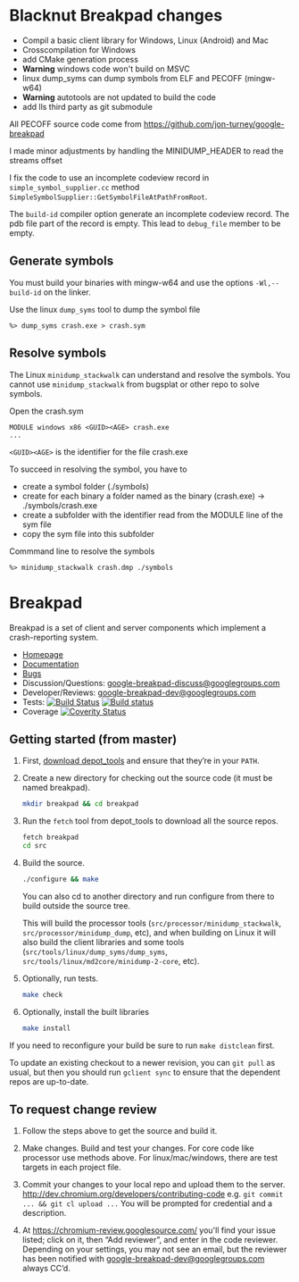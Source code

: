 # Blacknut Breakpad changes
* Compil a basic client library for Windows, Linux (Android) and Mac
* Crosscompilation for Windows
* add CMake generation process
* **Warning** windows code won't build on MSVC
* linux dump_syms can dump symbols from ELF and PECOFF (mingw-w64)
* **Warning** autotools are not updated to build the code
* add lls third party as git submodule

All PECOFF source code come from https://github.com/jon-turney/google-breakpad

I made minor adjustments by handling the MINIDUMP_HEADER to read the streams offset

I fix the code to use an incomplete codeview record in `simple_symbol_supplier.cc` method `SimpleSymbolSupplier::GetSymbolFileAtPathFromRoot`.

The `build-id` compiler option generate an incomplete codeview record. The pdb file part of the record is empty. This lead to `debug_file` member to be empty. 

## Generate symbols
You must build your binaries with mingw-w64 and use the options `-Wl,--build-id` on the linker.

Use the linux `dump_syms` tool to dump the symbol file

    %> dump_syms crash.exe > crash.sym


## Resolve symbols
The Linux `minidump_stackwalk` can understand and resolve the symbols. You cannot use `minidump_stackwalk` from bugsplat or other repo to solve symbols.

Open the crash.sym

    MODULE windows x86 <GUID><AGE> crash.exe
    ...

`<GUID><AGE>` is the identifier for the file crash.exe

To succeed in resolving the symbol, you have to
* create a symbol folder (./symbols)
* create for each binary a folder named as the binary (crash.exe) -> ./symbols/crash.exe
* create a subfolder with the identifier read from the MODULE line of the sym file
* copy the sym file into this subfolder

Commmand line to resolve the symbols
    
    %> minidump_stackwalk crash.dmp ./symbols


# Breakpad

Breakpad is a set of client and server components which implement a
crash-reporting system.

* [Homepage](https://chromium.googlesource.com/breakpad/breakpad/)
* [Documentation](https://chromium.googlesource.com/breakpad/breakpad/+/master/docs/)
* [Bugs](https://bugs.chromium.org/p/google-breakpad/)
* Discussion/Questions: [google-breakpad-discuss@googlegroups.com](https://groups.google.com/d/forum/google-breakpad-discuss)
* Developer/Reviews: [google-breakpad-dev@googlegroups.com](https://groups.google.com/d/forum/google-breakpad-dev)
* Tests: [![Build Status](https://travis-ci.org/google/breakpad.svg?branch=master)](https://travis-ci.org/google/breakpad) [![Build status](https://ci.appveyor.com/api/projects/status/eguv4emv2rhq68u2?svg=true)](https://ci.appveyor.com/project/vapier/breakpad)
* Coverage [![Coverity Status](https://scan.coverity.com/projects/9215/badge.svg)](https://scan.coverity.com/projects/google-breakpad)

## Getting started (from master)

1.  First, [download depot_tools](http://dev.chromium.org/developers/how-tos/install-depot-tools)
    and ensure that they’re in your `PATH`.

2.  Create a new directory for checking out the source code (it must be named
    breakpad).

    ```sh
    mkdir breakpad && cd breakpad
    ```

3.  Run the `fetch` tool from depot_tools to download all the source repos.

    ```sh
    fetch breakpad
    cd src
    ```

4.  Build the source.

    ```sh
    ./configure && make
    ```

    You can also cd to another directory and run configure from there to build
    outside the source tree.

    This will build the processor tools (`src/processor/minidump_stackwalk`,
    `src/processor/minidump_dump`, etc), and when building on Linux it will
    also build the client libraries and some tools
    (`src/tools/linux/dump_syms/dump_syms`,
    `src/tools/linux/md2core/minidump-2-core`, etc).

5.  Optionally, run tests.

    ```sh
    make check
    ```

6.  Optionally, install the built libraries

    ```sh
    make install
    ```

If you need to reconfigure your build be sure to run `make distclean` first.

To update an existing checkout to a newer revision, you can
`git pull` as usual, but then you should run `gclient sync` to ensure that the
dependent repos are up-to-date.

## To request change review

1.  Follow the steps above to get the source and build it.

2.  Make changes. Build and test your changes.
    For core code like processor use methods above.
    For linux/mac/windows, there are test targets in each project file.

3.  Commit your changes to your local repo and upload them to the server.
    http://dev.chromium.org/developers/contributing-code
    e.g. `git commit ... && git cl upload ...`
    You will be prompted for credential and a description.

4.  At https://chromium-review.googlesource.com/ you'll find your issue listed;
    click on it, then “Add reviewer”, and enter in the code reviewer. Depending
    on your settings, you may not see an email, but the reviewer has been
    notified with google-breakpad-dev@googlegroups.com always CC’d.
